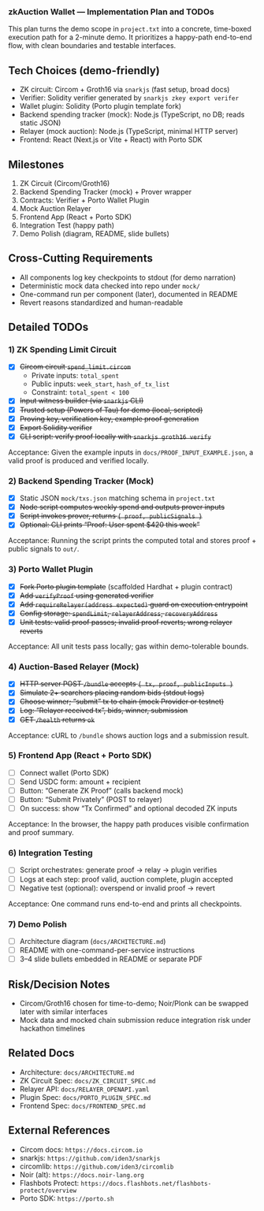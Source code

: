 ### zkAuction Wallet — Implementation Plan and TODOs

This plan turns the demo scope in `project.txt` into a concrete, time-boxed execution path for a 2-minute demo. It prioritizes a happy-path end-to-end flow, with clean boundaries and testable interfaces.

## Tech Choices (demo-friendly)
- ZK circuit: Circom + Groth16 via `snarkjs` (fast setup, broad docs)
- Verifier: Solidity verifier generated by `snarkjs zkey export verifer`
- Wallet plugin: Solidity (Porto plugin template fork)
- Backend spending tracker (mock): Node.js (TypeScript, no DB; reads static JSON)
- Relayer (mock auction): Node.js (TypeScript, minimal HTTP server)
- Frontend: React (Next.js or Vite + React) with Porto SDK

## Milestones
1) ZK Circuit (Circom/Groth16)
2) Backend Spending Tracker (mock) + Prover wrapper
3) Contracts: Verifier + Porto Wallet Plugin
4) Mock Auction Relayer
5) Frontend App (React + Porto SDK)
6) Integration Test (happy path)
7) Demo Polish (diagram, README, slide bullets)

## Cross-Cutting Requirements
- All components log key checkpoints to stdout (for demo narration)
- Deterministic mock data checked into repo under `mock/`
- One-command run per component (later), documented in README
- Revert reasons standardized and human-readable

## Detailed TODOs

### 1) ZK Spending Limit Circuit
- [x] ~~Circom circuit `spend_limit.circom`~~
  - Private inputs: `total_spent`
  - Public inputs: `week_start`, `hash_of_tx_list`
  - Constraint: `total_spent < 100`
- [x] ~~Input witness builder (via `snarkjs` CLI)~~
- [x] ~~Trusted setup (Powers of Tau) for demo (local, scripted)~~
- [x] ~~Proving key, verification key, example proof generation~~
- [x] ~~Export Solidity verifier~~
- [x] ~~CLI script: verify proof locally with `snarkjs groth16 verify`~~

Acceptance: Given the example inputs in `docs/PROOF_INPUT_EXAMPLE.json`, a valid proof is produced and verified locally.

### 2) Backend Spending Tracker (Mock)
 - [x] Static JSON `mock/txs.json` matching schema in `project.txt`
 - [x] ~~Node script computes weekly spend and outputs prover inputs~~
 - [x] ~~Script invokes prover, returns `{ proof, publicSignals }`~~
 - [x] ~~Optional: CLI prints “Proof: User spent $420 this week”~~

Acceptance: Running the script prints the computed total and stores proof + public signals to `out/`.

### 3) Porto Wallet Plugin
- [x] ~~Fork Porto plugin template~~ (scaffolded Hardhat + plugin contract)
- [x] ~~Add `verifyProof` using generated verifier~~
- [x] ~~Add `requireRelayer(address expected)` guard on execution entrypoint~~
- [x] ~~Config storage: `spendLimit`, `relayerAddress`, `recoveryAddress`~~
- [x] ~~Unit tests: valid proof passes; invalid proof reverts; wrong relayer reverts~~

Acceptance: All unit tests pass locally; gas within demo-tolerable bounds.

### 4) Auction-Based Relayer (Mock)
- [x] ~~HTTP server POST `/bundle` accepts `{ tx, proof, publicInputs }`~~
- [x] ~~Simulate 2+ searchers placing random bids (stdout logs)~~
- [x] ~~Choose winner; “submit” tx to chain (mock Provider or testnet)~~
- [x] ~~Log: “Relayer received tx”, bids, winner, submission~~
- [x] ~~GET `/health` returns `ok`~~

Acceptance: cURL to `/bundle` shows auction logs and a submission result.

### 5) Frontend App (React + Porto SDK)
- [ ] Connect wallet (Porto SDK)
- [ ] Send USDC form: amount + recipient
- [ ] Button: “Generate ZK Proof” (calls backend mock)
- [ ] Button: “Submit Privately” (POST to relayer)
- [ ] On success: show “Tx Confirmed” and optional decoded ZK inputs

Acceptance: In the browser, the happy path produces visible confirmation and proof summary.

### 6) Integration Testing
- [ ] Script orchestrates: generate proof → relay → plugin verifies
- [ ] Logs at each step: proof valid, auction complete, plugin accepted
- [ ] Negative test (optional): overspend or invalid proof → revert

Acceptance: One command runs end-to-end and prints all checkpoints.

### 7) Demo Polish
- [ ] Architecture diagram (`docs/ARCHITECTURE.md`)
- [ ] README with one-command-per-service instructions
- [ ] 3–4 slide bullets embedded in README or separate PDF

## Risk/Decision Notes
- Circom/Groth16 chosen for time-to-demo; Noir/Plonk can be swapped later with similar interfaces
- Mock data and mocked chain submission reduce integration risk under hackathon timelines

## Related Docs
- Architecture: `docs/ARCHITECTURE.md`
- ZK Circuit Spec: `docs/ZK_CIRCUIT_SPEC.md`
- Relayer API: `docs/RELAYER_OPENAPI.yaml`
- Plugin Spec: `docs/PORTO_PLUGIN_SPEC.md`
- Frontend Spec: `docs/FRONTEND_SPEC.md`

## External References
- Circom docs: `https://docs.circom.io`
- snarkjs: `https://github.com/iden3/snarkjs`
- circomlib: `https://github.com/iden3/circomlib`
- Noir (alt): `https://docs.noir-lang.org`
- Flashbots Protect: `https://docs.flashbots.net/flashbots-protect/overview`
- Porto SDK: `https://porto.sh`

